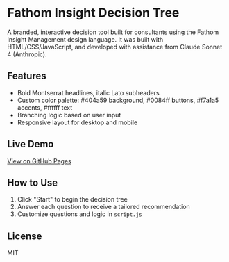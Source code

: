 # Fathom Insight Decision Tree

A branded, interactive decision tool built for consultants using the Fathom Insight Management design language. It was built with HTML/CSS/JavaScript, and developed with assistance from Claude Sonnet 4 (Anthropic).

## Features
- Bold Montserrat headlines, italic Lato subheaders
- Custom color palette: #404a59 background, #0084ff buttons, #f7a1a5 accents, #ffffff text
- Branching logic based on user input
- Responsive layout for desktop and mobile

## Live Demo
[View on GitHub Pages](https://jennshelton.github.io/fathom-decision-tree/)

## How to Use
1. Click "Start" to begin the decision tree
2. Answer each question to receive a tailored recommendation
3. Customize questions and logic in `script.js`

## License

MIT


